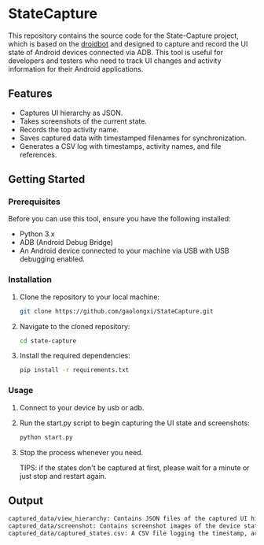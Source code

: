 # StateCapture

This repository contains the source code for the State-Capture project, which is based on the [droidbot](https://github.com/honeynet/droidbot) and designed to capture and record the UI state of Android devices connected via ADB. This tool is useful for developers and testers who need to track UI changes and activity information for their Android applications.

## Features

- Captures UI hierarchy as JSON.
- Takes screenshots of the current state.
- Records the top activity name.
- Saves captured data with timestamped filenames for synchronization.
- Generates a CSV log with timestamps, activity names, and file references.

## Getting Started

### Prerequisites

Before you can use this tool, ensure you have the following installed:

- Python 3.x
- ADB (Android Debug Bridge)
- An Android device connected to your machine via USB with USB debugging enabled.

### Installation

1. Clone the repository to your local machine:

   ```sh
   git clone https://github.com/gaolongxi/StateCapture.git
   ```

2. Navigate to the cloned repository:

   ```sh
   cd state-capture
   ```

3. Install the required dependencies:

   ```sh
   pip install -r requirements.txt
   ```

### Usage

1. Connect to your device by usb or adb.

2. Run the start.py script to begin capturing the UI state and screenshots:

   ```sh
   python start.py
   ```

3. Stop the process whenever you need.

   TIPS: if the states don't be captured at first, please wait for a minute or just stop and restart again.

## Output

```sh
captured_data/view_hierarchy: Contains JSON files of the captured UI hierarchy.
captured_data/screenshot: Contains screenshot images of the device state.
captured_data/captured_states.csv: A CSV file logging the timestamp, activity name, and file names of captured data.
```
